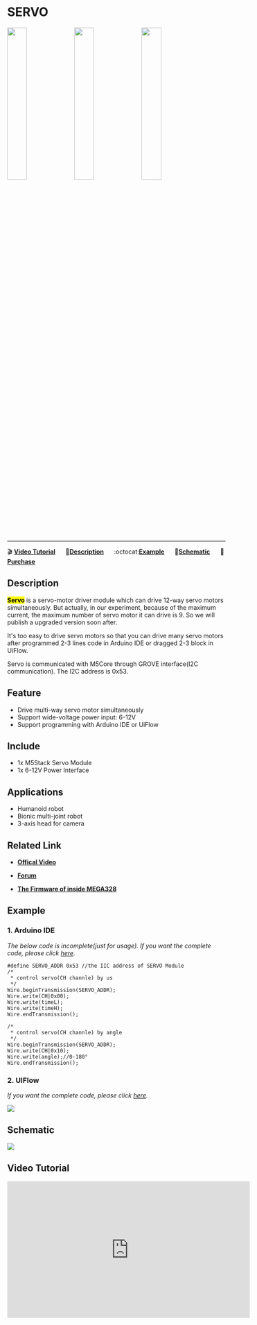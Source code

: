 # SERVO

<img src="assets/img/product_pics/module/module_servo_01.png" width="30%" height="30%"> <img src="assets/img/product_pics/module/module_servo_02.png" width="30%" height="30%"> <img src="assets/img/product_pics/module/module_servo_03.png" width="30%" height="30%">

***

:clapper: **[Video Tutorial](#Video-Tutorial)**&nbsp;&nbsp;&nbsp;&nbsp;&nbsp;&nbsp;:memo:**[Description](#Description)**&nbsp;&nbsp;&nbsp;&nbsp;&nbsp;&nbsp;:octocat:**[Example](#Example)**&nbsp;&nbsp;&nbsp;&nbsp;&nbsp;&nbsp;:electric_plug:**[Schematic](#Schematic)**&nbsp;&nbsp;&nbsp;&nbsp;&nbsp;&nbsp;🛒**[Purchase](https://www.aliexpress.com/store/product/M5Stack-New-SERVO-Module-Board-12-Channels-Servo-Controller-with-MEGA328-Inside-Power-Adapter-6-24V/3226069_32951356502.html?spm=a2g1y.12024536.productList_5885011.pic_0)**

## Description

**<mark>Servo</mark>** is a servo-motor driver module which can drive 12-way servo motors simultaneously. But actually, in our experiment, because of the maximum current, the maximum number of servo motor it can drive is 9. So we will publish a upgraded version soon after.

It's too easy to drive servo motors so that you can drive many servo motors after programmed 2-3 lines code in Arduino IDE or dragged 2-3 block in UiFlow.

Servo is communicated with M5Core through GROVE interface(I2C communication). The I2C address is 0x53.

## Feature

-  Drive multi-way servo motor simultaneously
-  Support wide-voltage power input: 6-12V
-  Support programming with Arduino IDE or UiFlow

## Include

-  1x M5Stack Servo Module
-  1x 6-12V Power Interface

## Applications

-  Humanoid robot
-  Bionic multi-joint robot
-  3-axis head for camera

## Related Link

- **[Offical Video](https://www.youtube.com/channel/UCozgFVglWYQXbvTmGyS739w)**

- **[Forum](http://forum.m5stack.com/)**

- **[The Firmware of inside MEGA328](https://github.com/m5stack/M5-ProductExampleCodes/tree/master/Module/SERVO/firmware_328p)**

## Example

### 1. Arduino IDE

*The below code is incomplete(just for usage). If you want the complete code, please click [here](https://github.com/m5stack/M5-ProductExampleCodes/tree/master/Module/SERVO/Arduino).*

```arduino
#define SERVO_ADDR 0x53 //the IIC address of SERVO Module
/*
 * control servo(CH channle) by us
 */
Wire.beginTransmission(SERVO_ADDR);
Wire.write(CH|0x00);
Wire.write(timeL);
Wire.write(timeH);
Wire.endTransmission();

/*
 * control servo(CH channle) by angle
 */
Wire.beginTransmission(SERVO_ADDR);
Wire.write(CH|0x10);
Wire.write(angle);//0-180°
Wire.endTransmission();
```

### 2. UIFlow

*If you want the complete code, please click [here](https://github.com/m5stack/M5-ProductExampleCodes/tree/master/Module/SERVO/UIFlow).*

<img src="assets/img/product_pics/module/module_example/SERVO/example_module_servo_01.png">

## Schematic

<img src="assets/img/product_pics/module/servo_sch.png">

## Video Tutorial

<iframe width="560" height="315" src="https://www.youtube.com/embed/pm3xhhnIi5M" frameborder="0" allow="accelerometer; autoplay; encrypted-media; gyroscope; picture-in-picture" allowfullscreen></iframe>